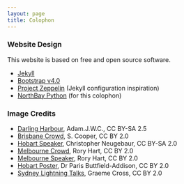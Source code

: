 ```yaml
---
layout: page
title: Colophon
---
```


### Website Design

This website is based on free and open source software. 

 * [Jekyll](https://jekyllrb.com/)
 * [Bootstrap v4.0](https://getbootstrap.com/)
 * [Project Zeppelin](https://github.com/gdg-x/zeppelin) (Jekyll configuration inspiration)
 * [NorthBay Python](https://2017.northbaypython.org/) (for this colophon)

### Image Credits

 * [Darling Harbour](https://commons.wikimedia.org/wiki/File:Darling_harbour_with_full_moon.jpg), Adam.J.W.C., CC BY-SA 2.5
 * [Brisbane Crowd](https://www.flickr.com/photos/developersteve/20177346332/in/album-72157656549888386/), S. Cooper, CC BY 2.0
 * [Hobart Speaker](https://www.flickr.com/photos/chrisjrn/6102009780/), Christopher Neugebaur, CC BY-SA 2.0
 * [Melbourne Crowd](https://www.flickr.com/photos/24708204@N07/29282111985/), Rory Hart, CC BY 2.0
 * [Melbourne Speaker](https://www.flickr.com/photos/24708204@N07/28659213914), Rory Hart, CC BY 2.0
 * [Hobart Poster](https://www.flickr.com/photos/parisba/9220492872/in/album-72157634490541945/), Dr Paris Buttfield-Addison, CC BY 2.0
 * [Sydney Lightning Talks](https://www.flickr.com/photos/66855660@N07/6086735069/), Graeme Cross, CC BY 2.0
